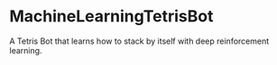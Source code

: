 # MachineLearningTetrisBot
A Tetris Bot that learns how to stack by itself with deep reinforcement learning.
